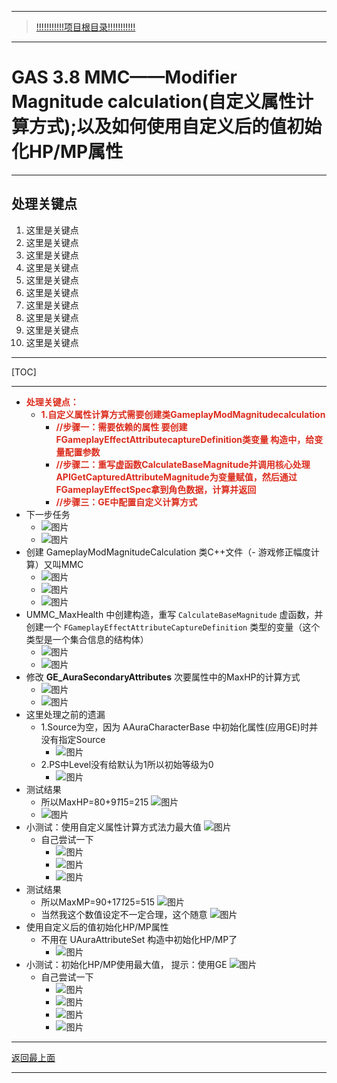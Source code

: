 ___________________________________________________________________________________________
> [!!!!!!!!!!!项目根目录!!!!!!!!!!!](./!!!!!!!!!!!项目目录!!!!!!!!!!!.md)

___________________________________________________________________________________________

# GAS 3.8 MMC——Modifier Magnitude calculation(自定义属性计算方式);以及如何使用自定义后的值初始化HP/MP属性
___________________________________________________________________________________________
## 处理关键点
1. 这里是关键点
2. 这里是关键点
3. 这里是关键点
4. 这里是关键点
5. 这里是关键点
6. 这里是关键点
7. 这里是关键点
8. 这里是关键点
9. 这里是关键点
10. 这里是关键点
___________________________________________________________________________________________

[TOC]

___________________________________________________________________________________________

- <font color=#DC2D1E>**处理关键点：**</font>
    - <font color=#DC2D1E>**1.自定义属性计算方式需要创建类GameplayModMagnitudecalculation**</font>
        - <font color=#DC2D1E>**//步骤一：需要依赖的属性 要创建FGameplayEffectAttributecaptureDefinition类变量 构造中，给变量配置参数**</font>
        - <font color=#DC2D1E>**//步骤二：重写虚函数CalculateBaseMagnitude并调用核心处理APIGetCapturedAttributeMagnitude为变量赋值，然后通过FGameplayEffectSpec拿到角色数据，计算并返回**</font>
        - <font color=#DC2D1E>**//步骤三：GE中配置自定义计算方式**</font>
- 下一步任务
    -  ![图片](https://github.com/liyunlong618/MyNote/blob/master/%E8%99%9A%E5%B9%BBC++/%E6%A8%A1%E5%9D%97/GAS/GAS%E7%AC%AC%E4%BA%8C%E5%AD%A3-%E6%9A%97%E9%BB%91%E7%A0%B4%E5%9D%8F%E7%A5%9ELike%E6%B8%B8%E6%88%8F/%E9%85%8D%E5%9B%BE/GAS_3.8/GAS%203.8%20MMC%E2%80%94%E2%80%94Modifier%20Magnitude%20calculation(%E8%87%AA%E5%AE%9A%E4%B9%89%E5%B1%9E%E6%80%A7%E8%AE%A1%E7%AE%97%E6%96%B9%E5%BC%8F);%E4%BB%A5%E5%8F%8A%E5%A6%82%E4%BD%95%E4%BD%BF%E7%94%A8%E8%87%AA%E5%AE%9A%E4%B9%89%E5%90%8E%E7%9A%84%E5%80%BC%E5%88%9D%E5%A7%8B%E5%8C%96HP_MP%E5%B1%9E%E6%80%A7-%E5%B9%95%E5%B8%83%E5%9B%BE%E7%89%87-783593-966830.png?raw=true)
    -  ![图片](https://github.com/liyunlong618/MyNote/blob/master/%E8%99%9A%E5%B9%BBC++/%E6%A8%A1%E5%9D%97/GAS/GAS%E7%AC%AC%E4%BA%8C%E5%AD%A3-%E6%9A%97%E9%BB%91%E7%A0%B4%E5%9D%8F%E7%A5%9ELike%E6%B8%B8%E6%88%8F/%E9%85%8D%E5%9B%BE/GAS_3.8/GAS%203.8%20MMC%E2%80%94%E2%80%94Modifier%20Magnitude%20calculation(%E8%87%AA%E5%AE%9A%E4%B9%89%E5%B1%9E%E6%80%A7%E8%AE%A1%E7%AE%97%E6%96%B9%E5%BC%8F);%E4%BB%A5%E5%8F%8A%E5%A6%82%E4%BD%95%E4%BD%BF%E7%94%A8%E8%87%AA%E5%AE%9A%E4%B9%89%E5%90%8E%E7%9A%84%E5%80%BC%E5%88%9D%E5%A7%8B%E5%8C%96HP_MP%E5%B1%9E%E6%80%A7-%E5%B9%95%E5%B8%83%E5%9B%BE%E7%89%87-61766-180318.png?raw=true)
- 创建 GameplayModMagnitudeCalculation 类C++文件（- 游戏修正幅度计算）又叫MMC
    -  ![图片](https://github.com/liyunlong618/MyNote/blob/master/%E8%99%9A%E5%B9%BBC++/%E6%A8%A1%E5%9D%97/GAS/GAS%E7%AC%AC%E4%BA%8C%E5%AD%A3-%E6%9A%97%E9%BB%91%E7%A0%B4%E5%9D%8F%E7%A5%9ELike%E6%B8%B8%E6%88%8F/%E9%85%8D%E5%9B%BE/GAS_3.8/GAS%203.8%20MMC%E2%80%94%E2%80%94Modifier%20Magnitude%20calculation(%E8%87%AA%E5%AE%9A%E4%B9%89%E5%B1%9E%E6%80%A7%E8%AE%A1%E7%AE%97%E6%96%B9%E5%BC%8F);%E4%BB%A5%E5%8F%8A%E5%A6%82%E4%BD%95%E4%BD%BF%E7%94%A8%E8%87%AA%E5%AE%9A%E4%B9%89%E5%90%8E%E7%9A%84%E5%80%BC%E5%88%9D%E5%A7%8B%E5%8C%96HP_MP%E5%B1%9E%E6%80%A7-%E5%B9%95%E5%B8%83%E5%9B%BE%E7%89%87-918871-880172.png?raw=true)
    -  ![图片](https://github.com/liyunlong618/MyNote/blob/master/%E8%99%9A%E5%B9%BBC++/%E6%A8%A1%E5%9D%97/GAS/GAS%E7%AC%AC%E4%BA%8C%E5%AD%A3-%E6%9A%97%E9%BB%91%E7%A0%B4%E5%9D%8F%E7%A5%9ELike%E6%B8%B8%E6%88%8F/%E9%85%8D%E5%9B%BE/GAS_3.8/GAS%203.8%20MMC%E2%80%94%E2%80%94Modifier%20Magnitude%20calculation(%E8%87%AA%E5%AE%9A%E4%B9%89%E5%B1%9E%E6%80%A7%E8%AE%A1%E7%AE%97%E6%96%B9%E5%BC%8F);%E4%BB%A5%E5%8F%8A%E5%A6%82%E4%BD%95%E4%BD%BF%E7%94%A8%E8%87%AA%E5%AE%9A%E4%B9%89%E5%90%8E%E7%9A%84%E5%80%BC%E5%88%9D%E5%A7%8B%E5%8C%96HP_MP%E5%B1%9E%E6%80%A7-%E5%B9%95%E5%B8%83%E5%9B%BE%E7%89%87-779229-219152.png?raw=true)
    -  ![图片](https://github.com/liyunlong618/MyNote/blob/master/%E8%99%9A%E5%B9%BBC++/%E6%A8%A1%E5%9D%97/GAS/GAS%E7%AC%AC%E4%BA%8C%E5%AD%A3-%E6%9A%97%E9%BB%91%E7%A0%B4%E5%9D%8F%E7%A5%9ELike%E6%B8%B8%E6%88%8F/%E9%85%8D%E5%9B%BE/GAS_3.8/GAS%203.8%20MMC%E2%80%94%E2%80%94Modifier%20Magnitude%20calculation(%E8%87%AA%E5%AE%9A%E4%B9%89%E5%B1%9E%E6%80%A7%E8%AE%A1%E7%AE%97%E6%96%B9%E5%BC%8F);%E4%BB%A5%E5%8F%8A%E5%A6%82%E4%BD%95%E4%BD%BF%E7%94%A8%E8%87%AA%E5%AE%9A%E4%B9%89%E5%90%8E%E7%9A%84%E5%80%BC%E5%88%9D%E5%A7%8B%E5%8C%96HP_MP%E5%B1%9E%E6%80%A7-%E5%B9%95%E5%B8%83%E5%9B%BE%E7%89%87-886762-90298.png?raw=true)
- UMMC_MaxHealth 中创建构造，重写 `CalculateBaseMagnitude` 虚函数，并创建一个 `FGameplayEffectAttributeCaptureDefinition` 类型的变量（这个类型是一个集合信息的结构体）
    -  ![图片](https://github.com/liyunlong618/MyNote/blob/master/%E8%99%9A%E5%B9%BBC++/%E6%A8%A1%E5%9D%97/GAS/GAS%E7%AC%AC%E4%BA%8C%E5%AD%A3-%E6%9A%97%E9%BB%91%E7%A0%B4%E5%9D%8F%E7%A5%9ELike%E6%B8%B8%E6%88%8F/%E9%85%8D%E5%9B%BE/GAS_3.8/GAS%203.8%20MMC%E2%80%94%E2%80%94Modifier%20Magnitude%20calculation(%E8%87%AA%E5%AE%9A%E4%B9%89%E5%B1%9E%E6%80%A7%E8%AE%A1%E7%AE%97%E6%96%B9%E5%BC%8F);%E4%BB%A5%E5%8F%8A%E5%A6%82%E4%BD%95%E4%BD%BF%E7%94%A8%E8%87%AA%E5%AE%9A%E4%B9%89%E5%90%8E%E7%9A%84%E5%80%BC%E5%88%9D%E5%A7%8B%E5%8C%96HP_MP%E5%B1%9E%E6%80%A7-%E5%B9%95%E5%B8%83%E5%9B%BE%E7%89%87-415115-796974.png?raw=true)
    -  ![图片](https://github.com/liyunlong618/MyNote/blob/master/%E8%99%9A%E5%B9%BBC++/%E6%A8%A1%E5%9D%97/GAS/GAS%E7%AC%AC%E4%BA%8C%E5%AD%A3-%E6%9A%97%E9%BB%91%E7%A0%B4%E5%9D%8F%E7%A5%9ELike%E6%B8%B8%E6%88%8F/%E9%85%8D%E5%9B%BE/GAS_3.8/GAS%203.8%20MMC%E2%80%94%E2%80%94Modifier%20Magnitude%20calculation(%E8%87%AA%E5%AE%9A%E4%B9%89%E5%B1%9E%E6%80%A7%E8%AE%A1%E7%AE%97%E6%96%B9%E5%BC%8F);%E4%BB%A5%E5%8F%8A%E5%A6%82%E4%BD%95%E4%BD%BF%E7%94%A8%E8%87%AA%E5%AE%9A%E4%B9%89%E5%90%8E%E7%9A%84%E5%80%BC%E5%88%9D%E5%A7%8B%E5%8C%96HP_MP%E5%B1%9E%E6%80%A7-%E5%B9%95%E5%B8%83%E5%9B%BE%E7%89%87-535795-916183.png?raw=true)
- 修改 **GE_AuraSecondaryAttributes** 次要属性中的MaxHP的计算方式
    -  ![图片](https://github.com/liyunlong618/MyNote/blob/master/%E8%99%9A%E5%B9%BBC++/%E6%A8%A1%E5%9D%97/GAS/GAS%E7%AC%AC%E4%BA%8C%E5%AD%A3-%E6%9A%97%E9%BB%91%E7%A0%B4%E5%9D%8F%E7%A5%9ELike%E6%B8%B8%E6%88%8F/%E9%85%8D%E5%9B%BE/GAS_3.8/GAS%203.8%20MMC%E2%80%94%E2%80%94Modifier%20Magnitude%20calculation(%E8%87%AA%E5%AE%9A%E4%B9%89%E5%B1%9E%E6%80%A7%E8%AE%A1%E7%AE%97%E6%96%B9%E5%BC%8F);%E4%BB%A5%E5%8F%8A%E5%A6%82%E4%BD%95%E4%BD%BF%E7%94%A8%E8%87%AA%E5%AE%9A%E4%B9%89%E5%90%8E%E7%9A%84%E5%80%BC%E5%88%9D%E5%A7%8B%E5%8C%96HP_MP%E5%B1%9E%E6%80%A7-%E5%B9%95%E5%B8%83%E5%9B%BE%E7%89%87-329204-263916.png?raw=true)
    -  ![图片](https://github.com/liyunlong618/MyNote/blob/master/%E8%99%9A%E5%B9%BBC++/%E6%A8%A1%E5%9D%97/GAS/GAS%E7%AC%AC%E4%BA%8C%E5%AD%A3-%E6%9A%97%E9%BB%91%E7%A0%B4%E5%9D%8F%E7%A5%9ELike%E6%B8%B8%E6%88%8F/%E9%85%8D%E5%9B%BE/GAS_3.8/GAS%203.8%20MMC%E2%80%94%E2%80%94Modifier%20Magnitude%20calculation(%E8%87%AA%E5%AE%9A%E4%B9%89%E5%B1%9E%E6%80%A7%E8%AE%A1%E7%AE%97%E6%96%B9%E5%BC%8F);%E4%BB%A5%E5%8F%8A%E5%A6%82%E4%BD%95%E4%BD%BF%E7%94%A8%E8%87%AA%E5%AE%9A%E4%B9%89%E5%90%8E%E7%9A%84%E5%80%BC%E5%88%9D%E5%A7%8B%E5%8C%96HP_MP%E5%B1%9E%E6%80%A7-%E5%B9%95%E5%B8%83%E5%9B%BE%E7%89%87-845159-788059.png?raw=true)
- 这里处理之前的遗漏
    - 1.Source为空，因为 AAuraCharacterBase 中初始化属性(应用GE)时并没有指定Source
        -  ![图片](https://github.com/liyunlong618/MyNote/blob/master/%E8%99%9A%E5%B9%BBC++/%E6%A8%A1%E5%9D%97/GAS/GAS%E7%AC%AC%E4%BA%8C%E5%AD%A3-%E6%9A%97%E9%BB%91%E7%A0%B4%E5%9D%8F%E7%A5%9ELike%E6%B8%B8%E6%88%8F/%E9%85%8D%E5%9B%BE/GAS_3.8/GAS%203.8%20MMC%E2%80%94%E2%80%94Modifier%20Magnitude%20calculation(%E8%87%AA%E5%AE%9A%E4%B9%89%E5%B1%9E%E6%80%A7%E8%AE%A1%E7%AE%97%E6%96%B9%E5%BC%8F);%E4%BB%A5%E5%8F%8A%E5%A6%82%E4%BD%95%E4%BD%BF%E7%94%A8%E8%87%AA%E5%AE%9A%E4%B9%89%E5%90%8E%E7%9A%84%E5%80%BC%E5%88%9D%E5%A7%8B%E5%8C%96HP_MP%E5%B1%9E%E6%80%A7-%E5%B9%95%E5%B8%83%E5%9B%BE%E7%89%87-273965-855642.png?raw=true)
    - 2.PS中Level没有给默认为1所以初始等级为0
        -  ![图片](https://github.com/liyunlong618/MyNote/blob/master/%E8%99%9A%E5%B9%BBC++/%E6%A8%A1%E5%9D%97/GAS/GAS%E7%AC%AC%E4%BA%8C%E5%AD%A3-%E6%9A%97%E9%BB%91%E7%A0%B4%E5%9D%8F%E7%A5%9ELike%E6%B8%B8%E6%88%8F/%E9%85%8D%E5%9B%BE/GAS_3.8/GAS%203.8%20MMC%E2%80%94%E2%80%94Modifier%20Magnitude%20calculation(%E8%87%AA%E5%AE%9A%E4%B9%89%E5%B1%9E%E6%80%A7%E8%AE%A1%E7%AE%97%E6%96%B9%E5%BC%8F);%E4%BB%A5%E5%8F%8A%E5%A6%82%E4%BD%95%E4%BD%BF%E7%94%A8%E8%87%AA%E5%AE%9A%E4%B9%89%E5%90%8E%E7%9A%84%E5%80%BC%E5%88%9D%E5%A7%8B%E5%8C%96HP_MP%E5%B1%9E%E6%80%A7-%E5%B9%95%E5%B8%83%E5%9B%BE%E7%89%87-21499-80346.png?raw=true)
- 测试结果
    - 所以MaxHP=80+9*1*15=215 ![图片](https://github.com/liyunlong618/MyNote/blob/master/%E8%99%9A%E5%B9%BBC++/%E6%A8%A1%E5%9D%97/GAS/GAS%E7%AC%AC%E4%BA%8C%E5%AD%A3-%E6%9A%97%E9%BB%91%E7%A0%B4%E5%9D%8F%E7%A5%9ELike%E6%B8%B8%E6%88%8F/%E9%85%8D%E5%9B%BE/GAS_3.8/GAS%203.8%20MMC%E2%80%94%E2%80%94Modifier%20Magnitude%20calculation(%E8%87%AA%E5%AE%9A%E4%B9%89%E5%B1%9E%E6%80%A7%E8%AE%A1%E7%AE%97%E6%96%B9%E5%BC%8F);%E4%BB%A5%E5%8F%8A%E5%A6%82%E4%BD%95%E4%BD%BF%E7%94%A8%E8%87%AA%E5%AE%9A%E4%B9%89%E5%90%8E%E7%9A%84%E5%80%BC%E5%88%9D%E5%A7%8B%E5%8C%96HP_MP%E5%B1%9E%E6%80%A7-%E5%B9%95%E5%B8%83%E5%9B%BE%E7%89%87-951979-960659.png?raw=true)
    -  ![图片](https://github.com/liyunlong618/MyNote/blob/master/%E8%99%9A%E5%B9%BBC++/%E6%A8%A1%E5%9D%97/GAS/GAS%E7%AC%AC%E4%BA%8C%E5%AD%A3-%E6%9A%97%E9%BB%91%E7%A0%B4%E5%9D%8F%E7%A5%9ELike%E6%B8%B8%E6%88%8F/%E9%85%8D%E5%9B%BE/GAS_3.8/GAS%203.8%20MMC%E2%80%94%E2%80%94Modifier%20Magnitude%20calculation(%E8%87%AA%E5%AE%9A%E4%B9%89%E5%B1%9E%E6%80%A7%E8%AE%A1%E7%AE%97%E6%96%B9%E5%BC%8F);%E4%BB%A5%E5%8F%8A%E5%A6%82%E4%BD%95%E4%BD%BF%E7%94%A8%E8%87%AA%E5%AE%9A%E4%B9%89%E5%90%8E%E7%9A%84%E5%80%BC%E5%88%9D%E5%A7%8B%E5%8C%96HP_MP%E5%B1%9E%E6%80%A7-%E5%B9%95%E5%B8%83%E5%9B%BE%E7%89%87-753239-698218.png?raw=true)
- 小测试：使用自定义属性计算方式法力最大值 ![图片](https://github.com/liyunlong618/MyNote/blob/master/%E8%99%9A%E5%B9%BBC++/%E6%A8%A1%E5%9D%97/GAS/GAS%E7%AC%AC%E4%BA%8C%E5%AD%A3-%E6%9A%97%E9%BB%91%E7%A0%B4%E5%9D%8F%E7%A5%9ELike%E6%B8%B8%E6%88%8F/%E9%85%8D%E5%9B%BE/GAS_3.8/GAS%203.8%20MMC%E2%80%94%E2%80%94Modifier%20Magnitude%20calculation(%E8%87%AA%E5%AE%9A%E4%B9%89%E5%B1%9E%E6%80%A7%E8%AE%A1%E7%AE%97%E6%96%B9%E5%BC%8F);%E4%BB%A5%E5%8F%8A%E5%A6%82%E4%BD%95%E4%BD%BF%E7%94%A8%E8%87%AA%E5%AE%9A%E4%B9%89%E5%90%8E%E7%9A%84%E5%80%BC%E5%88%9D%E5%A7%8B%E5%8C%96HP_MP%E5%B1%9E%E6%80%A7-%E5%B9%95%E5%B8%83%E5%9B%BE%E7%89%87-264761-928466.png?raw=true)
    - 自己尝试一下
        -  ![图片](https://github.com/liyunlong618/MyNote/blob/master/%E8%99%9A%E5%B9%BBC++/%E6%A8%A1%E5%9D%97/GAS/GAS%E7%AC%AC%E4%BA%8C%E5%AD%A3-%E6%9A%97%E9%BB%91%E7%A0%B4%E5%9D%8F%E7%A5%9ELike%E6%B8%B8%E6%88%8F/%E9%85%8D%E5%9B%BE/GAS_3.8/GAS%203.8%20MMC%E2%80%94%E2%80%94Modifier%20Magnitude%20calculation(%E8%87%AA%E5%AE%9A%E4%B9%89%E5%B1%9E%E6%80%A7%E8%AE%A1%E7%AE%97%E6%96%B9%E5%BC%8F);%E4%BB%A5%E5%8F%8A%E5%A6%82%E4%BD%95%E4%BD%BF%E7%94%A8%E8%87%AA%E5%AE%9A%E4%B9%89%E5%90%8E%E7%9A%84%E5%80%BC%E5%88%9D%E5%A7%8B%E5%8C%96HP_MP%E5%B1%9E%E6%80%A7-%E5%B9%95%E5%B8%83%E5%9B%BE%E7%89%87-350456-377917.png?raw=true)
        -  ![图片](https://github.com/liyunlong618/MyNote/blob/master/%E8%99%9A%E5%B9%BBC++/%E6%A8%A1%E5%9D%97/GAS/GAS%E7%AC%AC%E4%BA%8C%E5%AD%A3-%E6%9A%97%E9%BB%91%E7%A0%B4%E5%9D%8F%E7%A5%9ELike%E6%B8%B8%E6%88%8F/%E9%85%8D%E5%9B%BE/GAS_3.8/GAS%203.8%20MMC%E2%80%94%E2%80%94Modifier%20Magnitude%20calculation(%E8%87%AA%E5%AE%9A%E4%B9%89%E5%B1%9E%E6%80%A7%E8%AE%A1%E7%AE%97%E6%96%B9%E5%BC%8F);%E4%BB%A5%E5%8F%8A%E5%A6%82%E4%BD%95%E4%BD%BF%E7%94%A8%E8%87%AA%E5%AE%9A%E4%B9%89%E5%90%8E%E7%9A%84%E5%80%BC%E5%88%9D%E5%A7%8B%E5%8C%96HP_MP%E5%B1%9E%E6%80%A7-%E5%B9%95%E5%B8%83%E5%9B%BE%E7%89%87-816069-587295.png?raw=true)
        -  ![图片](https://github.com/liyunlong618/MyNote/blob/master/%E8%99%9A%E5%B9%BBC++/%E6%A8%A1%E5%9D%97/GAS/GAS%E7%AC%AC%E4%BA%8C%E5%AD%A3-%E6%9A%97%E9%BB%91%E7%A0%B4%E5%9D%8F%E7%A5%9ELike%E6%B8%B8%E6%88%8F/%E9%85%8D%E5%9B%BE/GAS_3.8/GAS%203.8%20MMC%E2%80%94%E2%80%94Modifier%20Magnitude%20calculation(%E8%87%AA%E5%AE%9A%E4%B9%89%E5%B1%9E%E6%80%A7%E8%AE%A1%E7%AE%97%E6%96%B9%E5%BC%8F);%E4%BB%A5%E5%8F%8A%E5%A6%82%E4%BD%95%E4%BD%BF%E7%94%A8%E8%87%AA%E5%AE%9A%E4%B9%89%E5%90%8E%E7%9A%84%E5%80%BC%E5%88%9D%E5%A7%8B%E5%8C%96HP_MP%E5%B1%9E%E6%80%A7-%E5%B9%95%E5%B8%83%E5%9B%BE%E7%89%87-221407-939573.png?raw=true)
- 测试结果
    - 所以MaxMP=90+17*1*25=515 ![图片](https://github.com/liyunlong618/MyNote/blob/master/%E8%99%9A%E5%B9%BBC++/%E6%A8%A1%E5%9D%97/GAS/GAS%E7%AC%AC%E4%BA%8C%E5%AD%A3-%E6%9A%97%E9%BB%91%E7%A0%B4%E5%9D%8F%E7%A5%9ELike%E6%B8%B8%E6%88%8F/%E9%85%8D%E5%9B%BE/GAS_3.8/GAS%203.8%20MMC%E2%80%94%E2%80%94Modifier%20Magnitude%20calculation(%E8%87%AA%E5%AE%9A%E4%B9%89%E5%B1%9E%E6%80%A7%E8%AE%A1%E7%AE%97%E6%96%B9%E5%BC%8F);%E4%BB%A5%E5%8F%8A%E5%A6%82%E4%BD%95%E4%BD%BF%E7%94%A8%E8%87%AA%E5%AE%9A%E4%B9%89%E5%90%8E%E7%9A%84%E5%80%BC%E5%88%9D%E5%A7%8B%E5%8C%96HP_MP%E5%B1%9E%E6%80%A7-%E5%B9%95%E5%B8%83%E5%9B%BE%E7%89%87-513529-21156.png?raw=true)
    - 当然我这个数值设定不一定合理，这个随意 ![图片](https://github.com/liyunlong618/MyNote/blob/master/%E8%99%9A%E5%B9%BBC++/%E6%A8%A1%E5%9D%97/GAS/GAS%E7%AC%AC%E4%BA%8C%E5%AD%A3-%E6%9A%97%E9%BB%91%E7%A0%B4%E5%9D%8F%E7%A5%9ELike%E6%B8%B8%E6%88%8F/%E9%85%8D%E5%9B%BE/GAS_3.8/GAS%203.8%20MMC%E2%80%94%E2%80%94Modifier%20Magnitude%20calculation(%E8%87%AA%E5%AE%9A%E4%B9%89%E5%B1%9E%E6%80%A7%E8%AE%A1%E7%AE%97%E6%96%B9%E5%BC%8F);%E4%BB%A5%E5%8F%8A%E5%A6%82%E4%BD%95%E4%BD%BF%E7%94%A8%E8%87%AA%E5%AE%9A%E4%B9%89%E5%90%8E%E7%9A%84%E5%80%BC%E5%88%9D%E5%A7%8B%E5%8C%96HP_MP%E5%B1%9E%E6%80%A7-%E5%B9%95%E5%B8%83%E5%9B%BE%E7%89%87-371823-625409.png?raw=true)
- 使用自定义后的值初始化HP/MP属性
    - 不用在 UAuraAttributeSet 构造中初始化HP/MP了
        -  ![图片](https://github.com/liyunlong618/MyNote/blob/master/%E8%99%9A%E5%B9%BBC++/%E6%A8%A1%E5%9D%97/GAS/GAS%E7%AC%AC%E4%BA%8C%E5%AD%A3-%E6%9A%97%E9%BB%91%E7%A0%B4%E5%9D%8F%E7%A5%9ELike%E6%B8%B8%E6%88%8F/%E9%85%8D%E5%9B%BE/GAS_3.8/GAS%203.8%20MMC%E2%80%94%E2%80%94Modifier%20Magnitude%20calculation(%E8%87%AA%E5%AE%9A%E4%B9%89%E5%B1%9E%E6%80%A7%E8%AE%A1%E7%AE%97%E6%96%B9%E5%BC%8F);%E4%BB%A5%E5%8F%8A%E5%A6%82%E4%BD%95%E4%BD%BF%E7%94%A8%E8%87%AA%E5%AE%9A%E4%B9%89%E5%90%8E%E7%9A%84%E5%80%BC%E5%88%9D%E5%A7%8B%E5%8C%96HP_MP%E5%B1%9E%E6%80%A7-%E5%B9%95%E5%B8%83%E5%9B%BE%E7%89%87-725722-545360.png?raw=true)
- 小测试：初始化HP/MP使用最大值， 提示：使用GE ![图片](https://github.com/liyunlong618/MyNote/blob/master/%E8%99%9A%E5%B9%BBC++/%E6%A8%A1%E5%9D%97/GAS/GAS%E7%AC%AC%E4%BA%8C%E5%AD%A3-%E6%9A%97%E9%BB%91%E7%A0%B4%E5%9D%8F%E7%A5%9ELike%E6%B8%B8%E6%88%8F/%E9%85%8D%E5%9B%BE/GAS_3.8/GAS%203.8%20MMC%E2%80%94%E2%80%94Modifier%20Magnitude%20calculation(%E8%87%AA%E5%AE%9A%E4%B9%89%E5%B1%9E%E6%80%A7%E8%AE%A1%E7%AE%97%E6%96%B9%E5%BC%8F);%E4%BB%A5%E5%8F%8A%E5%A6%82%E4%BD%95%E4%BD%BF%E7%94%A8%E8%87%AA%E5%AE%9A%E4%B9%89%E5%90%8E%E7%9A%84%E5%80%BC%E5%88%9D%E5%A7%8B%E5%8C%96HP_MP%E5%B1%9E%E6%80%A7-%E5%B9%95%E5%B8%83%E5%9B%BE%E7%89%87-200484-902910.png?raw=true)
    - 自己尝试一下
        -  ![图片](https://github.com/liyunlong618/MyNote/blob/master/%E8%99%9A%E5%B9%BBC++/%E6%A8%A1%E5%9D%97/GAS/GAS%E7%AC%AC%E4%BA%8C%E5%AD%A3-%E6%9A%97%E9%BB%91%E7%A0%B4%E5%9D%8F%E7%A5%9ELike%E6%B8%B8%E6%88%8F/%E9%85%8D%E5%9B%BE/GAS_3.8/GAS%203.8%20MMC%E2%80%94%E2%80%94Modifier%20Magnitude%20calculation(%E8%87%AA%E5%AE%9A%E4%B9%89%E5%B1%9E%E6%80%A7%E8%AE%A1%E7%AE%97%E6%96%B9%E5%BC%8F);%E4%BB%A5%E5%8F%8A%E5%A6%82%E4%BD%95%E4%BD%BF%E7%94%A8%E8%87%AA%E5%AE%9A%E4%B9%89%E5%90%8E%E7%9A%84%E5%80%BC%E5%88%9D%E5%A7%8B%E5%8C%96HP_MP%E5%B1%9E%E6%80%A7-%E5%B9%95%E5%B8%83%E5%9B%BE%E7%89%87-439807-232906.png?raw=true)
        -  ![图片](https://github.com/liyunlong618/MyNote/blob/master/%E8%99%9A%E5%B9%BBC++/%E6%A8%A1%E5%9D%97/GAS/GAS%E7%AC%AC%E4%BA%8C%E5%AD%A3-%E6%9A%97%E9%BB%91%E7%A0%B4%E5%9D%8F%E7%A5%9ELike%E6%B8%B8%E6%88%8F/%E9%85%8D%E5%9B%BE/GAS_3.8/GAS%203.8%20MMC%E2%80%94%E2%80%94Modifier%20Magnitude%20calculation(%E8%87%AA%E5%AE%9A%E4%B9%89%E5%B1%9E%E6%80%A7%E8%AE%A1%E7%AE%97%E6%96%B9%E5%BC%8F);%E4%BB%A5%E5%8F%8A%E5%A6%82%E4%BD%95%E4%BD%BF%E7%94%A8%E8%87%AA%E5%AE%9A%E4%B9%89%E5%90%8E%E7%9A%84%E5%80%BC%E5%88%9D%E5%A7%8B%E5%8C%96HP_MP%E5%B1%9E%E6%80%A7-%E5%B9%95%E5%B8%83%E5%9B%BE%E7%89%87-246098-838931.png?raw=true)
        -  ![图片](https://github.com/liyunlong618/MyNote/blob/master/%E8%99%9A%E5%B9%BBC++/%E6%A8%A1%E5%9D%97/GAS/GAS%E7%AC%AC%E4%BA%8C%E5%AD%A3-%E6%9A%97%E9%BB%91%E7%A0%B4%E5%9D%8F%E7%A5%9ELike%E6%B8%B8%E6%88%8F/%E9%85%8D%E5%9B%BE/GAS_3.8/GAS%203.8%20MMC%E2%80%94%E2%80%94Modifier%20Magnitude%20calculation(%E8%87%AA%E5%AE%9A%E4%B9%89%E5%B1%9E%E6%80%A7%E8%AE%A1%E7%AE%97%E6%96%B9%E5%BC%8F);%E4%BB%A5%E5%8F%8A%E5%A6%82%E4%BD%95%E4%BD%BF%E7%94%A8%E8%87%AA%E5%AE%9A%E4%B9%89%E5%90%8E%E7%9A%84%E5%80%BC%E5%88%9D%E5%A7%8B%E5%8C%96HP_MP%E5%B1%9E%E6%80%A7-%E5%B9%95%E5%B8%83%E5%9B%BE%E7%89%87-679826-404457.png?raw=true)
        -  ![图片](https://github.com/liyunlong618/MyNote/blob/master/%E8%99%9A%E5%B9%BBC++/%E6%A8%A1%E5%9D%97/GAS/GAS%E7%AC%AC%E4%BA%8C%E5%AD%A3-%E6%9A%97%E9%BB%91%E7%A0%B4%E5%9D%8F%E7%A5%9ELike%E6%B8%B8%E6%88%8F/%E9%85%8D%E5%9B%BE/GAS_3.8/GAS%203.8%20MMC%E2%80%94%E2%80%94Modifier%20Magnitude%20calculation(%E8%87%AA%E5%AE%9A%E4%B9%89%E5%B1%9E%E6%80%A7%E8%AE%A1%E7%AE%97%E6%96%B9%E5%BC%8F);%E4%BB%A5%E5%8F%8A%E5%A6%82%E4%BD%95%E4%BD%BF%E7%94%A8%E8%87%AA%E5%AE%9A%E4%B9%89%E5%90%8E%E7%9A%84%E5%80%BC%E5%88%9D%E5%A7%8B%E5%8C%96HP_MP%E5%B1%9E%E6%80%A7-%E5%B9%95%E5%B8%83%E5%9B%BE%E7%89%87-99329-535508.png?raw=true)

___________________________________________________________________________________________

[返回最上面](#处理关键点)
___________________________________________________________________________________________